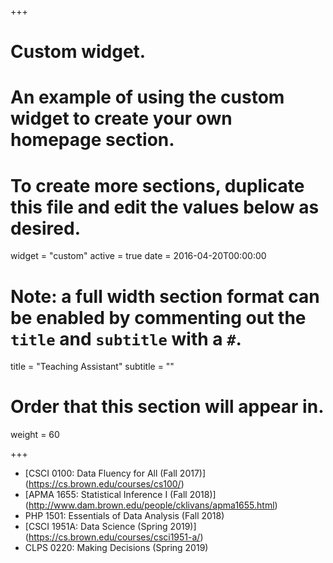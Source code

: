 +++
# Custom widget.
# An example of using the custom widget to create your own homepage section.
# To create more sections, duplicate this file and edit the values below as desired.
widget = "custom"
active = true
date = 2016-04-20T00:00:00

# Note: a full width section format can be enabled by commenting out the `title` and `subtitle` with a `#`.
title = "Teaching Assistant"
subtitle = ""

# Order that this section will appear in.
weight = 60

+++

- [CSCI 0100: Data Fluency for All (Fall 2017)] (https://cs.brown.edu/courses/cs100/)
- [APMA 1655: Statistical Inference I (Fall 2018)] (http://www.dam.brown.edu/people/cklivans/apma1655.html)
- PHP 1501: Essentials of Data Analysis (Fall 2018)
- [CSCI 1951A: Data Science (Spring 2019)] (https://cs.brown.edu/courses/csci1951-a/)
- CLPS 0220: Making Decisions (Spring 2019)

